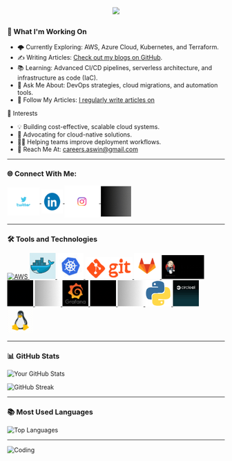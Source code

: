 <h1 align="center">
    <img src="https://readme-typing-svg.herokuapp.com/?font=Righteous&size=35&center=true&vCenter=true&width=700&height=70&duration=4000&lines=Hi+There!+👋;+I'm+Aswin+Sahu!;+A+DevOps+and+DevSecOps+Engineer!;+Let's+innovate+together!" />
</h1>


### 🚀 What I'm Working On
- 🌩️ Currently Exploring: AWS, Azure Cloud, Kubernetes, and Terraform.
- ✍️ Writing Articles: [Check out my blogs on GitHub](https://aswinsahu.github.io/aswin.github.io/).
- 📚 Learning: Advanced CI/CD pipelines, serverless architecture, and infrastructure as code (IaC).
- 💬 Ask Me About: DevOps strategies, cloud migrations, and automation tools.
- 📝 Follow My Articles: [I regularly write articles on](https://hashnode.com/@aswinsahu)

 🌟 Interests
- 💡 Building cost-effective, scalable cloud systems.
- 🎯 Advocating for cloud-native solutions.
- 👩‍💻 Helping teams improve deployment workflows.
- 📧 Reach Me At: careers.aswin@gmail.com

---

### 🌐 Connect With Me:
<p align="left">
    <a href="https://x.com/Aswinsahuu" target="_blank">
        <img align="center" src="https://github.com/AswinSahu/AswinSahu/blob/main/twitter.gif" alt="Aswinsahuu" height="65" width="75" />
    </a>
    <a href="https://www.linkedin.com/in/aswin-sahu/" target="_blank">
        <img align="center" src="https://raw.githubusercontent.com/AswinSahu/AswinSahu/main/linkedin.gif" alt="LinkedIn Profile" height="55" width="50" />
    </a>
    <a href="https://www.instagram.com/cloudopsarchitect/" target="_blank">
        <img align="center" src="https://github.com/AswinSahu/AswinSahu/blob/main/insta.gif" alt="Aswin - CloudOps Visionary" height="75" width="80" />
    </a>
    <a href="https://hashnode.com/@aswinsahu" target="_blank">
        <img align="center" src="https://raw.githubusercontent.com/AswinSahu/AswinSahu/main/hashnode.gif" alt="aswinsahu" height="70" width="70" />
    </a>
</p>

---

### 🛠️ Tools and Technologies

<p align="left">
  <a href="https://aws.amazon.com" target="_blank" rel="noreferrer">
    <img src="https://raw.githubusercontent.com/AswinSahu/AswinSahu/main/aws.gif" alt="AWS" height="50" />
  </a>
  <a href="https://www.docker.com/" target="_blank" rel="noreferrer">
    <img src="https://raw.githubusercontent.com/AswinSahu/AswinSahu/main/whale-docker.gif" alt="Docker" height="60" />
  </a>
  <a href="https://kubernetes.io/" target="_blank" rel="noreferrer">
    <img src="https://raw.githubusercontent.com/AswinSahu/AswinSahu/main/kuber.gif" alt="Kubernetes" height="60" />
  </a>
  <a href="https://git-scm.com/" target="_blank" rel="noreferrer">
    <img src="https://raw.githubusercontent.com/AswinSahu/AswinSahu/main/git.gif" alt="Git" height="50" />
  </a>
  <a href="https://about.gitlab.com/" target="_blank" rel="noreferrer">
    <img src="https://raw.githubusercontent.com/AswinSahu/AswinSahu/main/gitlab.gif" alt="GitLab" height="60" />
  </a>
  <a href="https://www.jenkins.io/" target="_blank" rel="noreferrer">
    <img src="https://raw.githubusercontent.com/AswinSahu/AswinSahu/main/jenkins.gif" alt="Jenkins" height="55" />
  </a>
  <a href="https://www.terraform.io/" target="_blank" rel="noreferrer">
    <img src="https://raw.githubusercontent.com/AswinSahu/AswinSahu/main/terraform.gif" alt="Terraform" height="60" />
  </a>
  <a href="https://www.ansible.com/" target="_blank" rel="noreferrer">
    <img src="https://raw.githubusercontent.com/AswinSahu/AswinSahu/main/ansible.gif" alt="Ansible" height="60" />
  </a>
  <a href="https://grafana.com/" target="_blank" rel="noreferrer">
    <img src="https://raw.githubusercontent.com/AswinSahu/AswinSahu/main/grafana.gif" alt="Grafana" height="60" />
  </a>
  <a href="https://prometheus.io/" target="_blank" rel="noreferrer">
    <img src="https://raw.githubusercontent.com/AswinSahu/AswinSahu/main/prometheus.gif" alt="Prometheus" height="60" />
  </a>
  <a href="https://helm.sh/" target="_blank" rel="noreferrer">
    <img src="https://raw.githubusercontent.com/AswinSahu/AswinSahu/main/helm.gif" alt="Helm" height="60" />
  </a>
  <a href="https://www.python.org/" target="_blank" rel="noreferrer">
    <img src="https://raw.githubusercontent.com/AswinSahu/AswinSahu/main/python.gif" alt="Python" height="60" />
  </a>
  <a href="https://circleci.com/" target="_blank" rel="noreferrer">
    <img src="https://raw.githubusercontent.com/AswinSahu/AswinSahu/main/circleci.gif" alt="CircleCI" height="60" />
  </a>
  <a href="https://www.linux.org/" target="_blank" rel="noreferrer">
    <img src="https://raw.githubusercontent.com/AswinSahu/AswinSahu/main/linux.gif" alt="Linux" height="60" />
  </a>
</p>



---

### 📊 GitHub Stats
![Your GitHub Stats](https://github-readme-stats.vercel.app/api?username=YourUsername&show_icons=true&theme=radical)

![GitHub Streak](https://github-readme-streak-stats.herokuapp.com/?user=YourUsername&theme=radical)

---

### 📚 Most Used Languages
![Top Languages](https://github-readme-stats.vercel.app/api/top-langs/?username=YourUsername&layout=compact&theme=radical)

---

![Coding](https://link-to-your-image.com)

